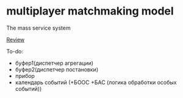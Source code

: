 # multiplayer matchmaking model
 The mass service system

[Review](https://branch-ranunculus-cb1.notion.site/32ec9e78697d4d1dbcea7e77f27c1a49)


To-do:
- буфер1(диспетчер агрегации)
- буфер2(диспетчер постановки)
- прибор
- календарь событий (+БООС +БАС (логика обработки особых событий))
